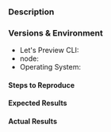 <!--
If you are asking a question rather than filing a bug, you'll get better results
using one of these instead:
- Let's Preview Gitter Channel (https://gitter.im/letspreview/letspreview-cli)
-->

### Description
<!-- Example: Build failure when loading scripts from CDNs -->

### Versions & Environment
<!--
`letspreview --version` will show the version for Let's Preview CLI
`node --version` will show the version for node
-->
- Let's Preview CLI:
- node:
- Operating System:

#### Steps to Reproduce
<!--
Example:

1. Publish an application: `letspreview publish <name> -k <token>`
2. Load the page at <name>.letspreview.io
-->

#### Expected Results
<!-- Example: No error is throw -->

#### Actual Results
<!-- Example: Error is thrown -->
